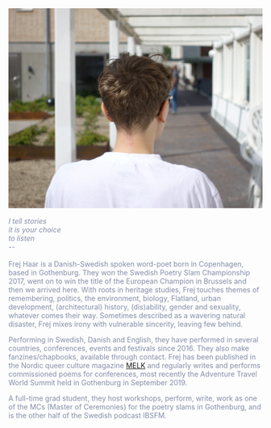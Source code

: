 <img src="DSC05513-copy.jpg" class="left">

<span style="color: rgb(131, 141, 168)">

<i>I tell stories<br>
it is your choice<br>
to listen<br>
    --<br></i>
</span>
<br>
Frej Haar is a Danish-Swedish spoken word-poet born in Copenhagen, based in Gothenburg. They won the Swedish Poetry Slam Championship 2017, went on to win the title of the European Champion in Brussels and then we arrived here. With roots in heritage studies, Frej touches themes of remembering, politics, the environment, biology, Flatland, urban development, (architectural) history, (dis)ability, gender and sexuality, whatever comes their way. Sometimes described as a wavering natural disaster, Frej mixes irony with vulnerable sincerity, leaving few behind. 

Performing in Swedish, Danish and English, they have performed in several countries, conferences, events and festivals since 2016. They also make fanzines/chapbooks, available through contact. Frej has been published in the Nordic queer culture magazine [MELK](https://www.melkmag.com/) and regularly writes and performs commissioned poems for conferences, most recently the Adventure Travel World Summit held in Gothenburg in September 2019. 

A full-time grad student, they host workshops, perform, write, work as one of the MCs (Master of Ceremonies) for the poetry slams in Gothenburg, and is the other half of the Swedish podcast IBSFM.
